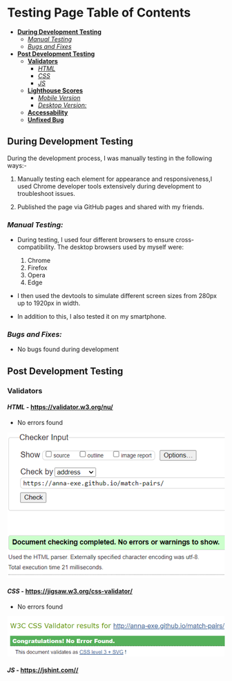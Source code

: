 # Testing Page Table of Contents
* [**During Development Testing**](#during-development-testing)
    * [*Manual Testing*](#manual-testing)
    * [*Bugs and Fixes*](#bugs-and-fixes)
* [**Post Development Testing**](#post-development-testing)
  * [**Validators**](#validators)
      * [*HTML*](#html---httpsvalidatorw3orgnu)
      * [*CSS*](#css---httpsjigsaww3orgcss-validator)
      * [*JS*](#JS---https://jshint.com)
  * [**Lighthouse Scores**](#lighthouse-scores)
      * [*Mobile Version*](#mobile-version)
      * [*Desktop Version:*](#desktop-version)
  * [**Accessability**](#accessability)
  * [**Unfixed Bug**](#unfixed-bug)


## **During Development Testing**
During the development process, I was manually testing in the following ways:-

1. Manually testing each element for appearance and responsiveness,I used Chrome developer tools extensively during development to troubleshoot issues.
    
2. Published the page via GitHub pages and shared with my friends.

### ***Manual Testing:***
* During testing, I used four different browsers to ensure cross-compatibility. The desktop browsers used by myself were:

  1. Chrome
  2. Firefox  
  3. Opera
  4. Edge

* I then used the devtools to simulate different screen sizes from 280px up to 1920px in width. 
* In addition to this, I also tested it on my smartphone.

### ***Bugs and Fixes:***
* No bugs found during development

## **Post Development Testing**
### **Validators**

#### ***HTML*** - https://validator.w3.org/nu/

* No errors found

![HTML validator](/assets/images/readme-images/html-val.png)

#### ***CSS*** - https://jigsaw.w3.org/css-validator/

* No errors found

![CSS validator](/assets/images/readme-images/css-val.png)

#### ***JS*** - https://jshint.com//

